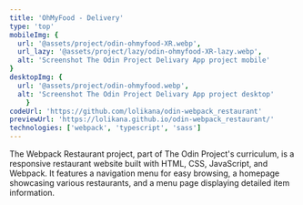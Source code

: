 ```yaml
---
title: 'OhMyFood - Delivery'
type: 'top'
mobileImg: {
  url: '@assets/project/odin-ohmyfood-XR.webp',
  url_lazy: '@assets/project/lazy/odin-ohmyfood-XR-lazy.webp',
  alt: 'Screenshot The Odin Project Delivary App project mobile'
}
desktopImg: {
  url: '@assets/project/odin-ohmyfood.webp',
  alt: 'Screenshot The Odin Project Delivary App project desktop'
	}
codeUrl: 'https://github.com/lolikana/odin-webpack_restaurant'
previewUrl: 'https://lolikana.github.io/odin-webpack_restaurant/'
technologies: ['webpack', 'typescript', 'sass']
---
```


The Webpack Restaurant project, part of The Odin Project's curriculum, is a responsive restaurant website built with HTML, CSS, JavaScript, and Webpack. It features a navigation menu for easy browsing, a homepage showcasing various restaurants, and a menu page displaying detailed item information.
